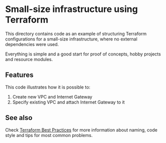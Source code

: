 # Small-size infrastructure using Terraform

This directory contains code as an example of structuring Terraform configurations for a small-size infrastructure, where no external dependencies were used.

Everything is simple and a good start for proof of concepts, hobby projects and resource modules.

## Features

This code illustrates how it is possible to:

1. Create new VPC and Internet Gateway
1. Specify existing VPC and attach Internet Gateway to it 

## See also

Check [Terraform Best Practices](https://www.terraform-best-practices.com/) for more information about naming, code style and tips for most common problems.
